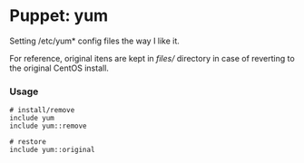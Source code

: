 # Puppet: yum

Setting /etc/yum* config files the way I like it.

For reference, original itens are kept in _*files/*_ directory
in case of reverting to the original CentOS install.

### Usage

    # install/remove
    include yum
    include yum::remove

    # restore
    include yum::original


